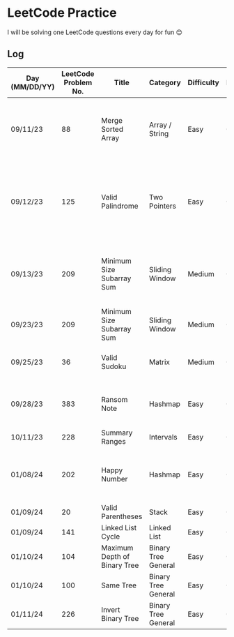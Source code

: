 # LeetCode Practice

I will be solving one LeetCode questions every day for fun 😊

## Log
| Day (MM/DD/YY) | LeetCode Problem No. | Title                        | Category            | Difficulty | Language | Time complexity                                                          | Space complexity | Notes                                                                    | Time spent (min) | My solution result  | File                     |
|----------------|----------------------|------------------------------|---------------------|------------|----------|--------------------------------------------------------------------------|------------------|--------------------------------------------------------------------------|------------------|---------------------|--------------------------|
| 09/11/23       | 88                   | Merge Sorted Array           | Array / String      | Easy       | C++      | O(m+n)                                                                   | O(m+n+max(m,n))  | Using two pointers. Careful with index out of bound                      | 60               | Accepted            | [q88.cpp](q88.cpp)       |
| 09/12/23       | 125                  | Valid Palindrome             | Two Pointers        | Easy       | C++      | O(n)                                                                     | O(n)             | Still two pointers. Need to know some language build-in string functions | 20               | Accepted            | [q125.cpp](q125.cpp)     |
| 09/13/23       | 209                  | Minimum Size Subarray Sum    | Sliding Window      | Medium     | C++      | O(n + (n-1) + (n-2) + ... + (n-n) ) which is (n^2 + n) / 2. Thus, O(n^2) | O(n)             | Seems LeetCode is not happy with my  =O(n^2) solution                    | 50               | Time Limit Exceeded | [q209.cpp](q209.cpp)     |
| 09/23/23       | 209                  | Minimum Size Subarray Sum    | Sliding Window      | Medium     | C++      | O(n)                                                                     | O(1)             | LeetCode solution                                                        | 30               | NA                  | [q209-2.cpp](q209-2.cpp) |
| 09/25/23       | 36                   | Valid Sudoku                 | Matrix              | Medium     | C++      | O(n)                                                                     | O(n)             | Ideas from LeetCode solution                                             | 30               | Accepted            | [q36.cpp](q36.cpp)       |
| 09/28/23       | 383                  | Ransom Note                  | Hashmap             | Easy       | C++      | O(m+n)                                                                   | O(1)             | Easy if you can think of using hashmap                                   | 20               | Accepted            | [q383.cpp](q383.cpp)     |
| 10/11/23       | 228                  | Summary Ranges               | Intervals           | Easy       | C++      | O(n)                                                                     | O(1)             |                                                                          | 30               | Accepted            | [q228.cpp](q228.cpp)     |
| 01/08/24       | 202                  | Happy Number                 | Hashmap             | Easy       | C++      | O(logn)                                                                  | O(n)             | Should come up with hashset to check for cycle                           | 60               | Wrong Answer        | [q202.cpp](q202.cpp)     |
| 01/09/24       | 20                   | Valid Parentheses            | Stack               | Easy       | C++      | O(n)                                                                     | O(n)             |                                                                          | 30               | Accepted            | [q20.cpp](q20.cpp)       |
| 01/09/24       | 141                  | Linked List Cycle            | Linked List         | Easy       | C++      | O(n)                                                                     | O(1)             |                                                                          | 15               | Accepted            | [q141.cpp](q141.cpp)     |
| 01/10/24       | 104                  | Maximum Depth of Binary Tree | Binary Tree General | Easy       | C++      | O(n)                                                                     | O(logn)          |                                                                          | 15               | Accepted            | [q104.cpp](q104.cpp)     |
| 01/10/24       | 100                  | Same Tree                    | Binary Tree General | Easy       | C++      | O(n)                                                                     | O(n)             |                                                                          | 15               | Accepted            | [q100.cpp](q100.cpp)     |
| 01/11/24       | 226                  | Invert Binary Tree           | Binary Tree General | Easy       | C++      | O(n)                                                                     | O(n)             |                                                                          | 15               | Accepted            | [q226.cpp](q226.cpp)     |